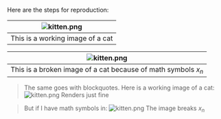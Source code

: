 Here are the steps for reproduction:

| ![kitten.png](http://x.nixu.com:1234/kitten.png) |
|:---:|
| This is a working image of a cat |

| ![kitten.png](http://x.nixu.com:1234/kitten.png) |
|:---:|
| This is a broken image of a cat because of math symbols $x_n$ |


> The same goes with blockquotes. Here is a working image of a cat:
> ![kitten.png](http://x.nixu.com:1234/kitten.png)
> Renders just fine

> But if I have math symbols in:
> ![kitten.png](http://x.nixu.com:1234/kitten.png)
> The image breaks $x_n$
